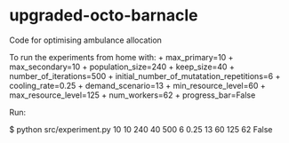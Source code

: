# upgraded-octo-barnacle
Code for optimising ambulance allocation


To run the experiments from home with:
    + max_primary=10
    + max_secondary=10
    + population_size=240
    + keep_size=40
    + number_of_iterations=500
    + initial_number_of_mutatation_repetitions=6
    + cooling_rate=0.25
    + demand_scenario=13
    + min_resource_level=60
    + max_resource_level=125
    + num_workers=62
    + progress_bar=False

Run:

$ python src/experiment.py 10 10 240 40 500 6 0.25 13 60 125 62 False